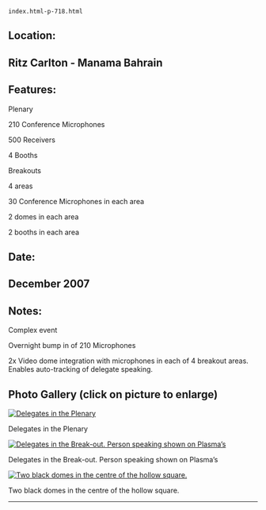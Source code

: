     index.html-p-718.html

## Location:

## Ritz Carlton - Manama Bahrain

## Features:

Plenary

210 Conference Microphones

500 Receivers

4 Booths

Breakouts

4 areas

30 Conference Microphones in each area

2 domes in each area

2 booths in each area

## Date:

## December 2007

## Notes:

Complex event

Overnight bump in of 210 Microphones

2x Video dome integration with microphones in each of 4 breakout areas. Enables auto-tracking of delegate speaking.

## Photo Gallery (click on picture to enlarge)

[ ![Delegates in the Plenary](wp-content/uploads/2011/09/delegates_plenary.jpg )](wp-content/uploads/2011/09/delegates_plenary_large.jpg)

Delegates in the Plenary

[ ![Delegates in the Break-out. Person speaking shown on Plasma’s](wp-content/uploads/2011/09/person_plasma.jpg)](wp-content/uploads/2011/09/person_plasma_large.jpg)

Delegates in the Break-out. Person speaking shown on Plasma’s

[ ![Two black domes in the centre of the hollow square.](wp-content/uploads/2011/09/hollow_square.jpg)](wp-content/uploads/2011/09/hollow_square_large.jpg)

Two black domes in the centre of the hollow square.




----------------------------------------------------------
